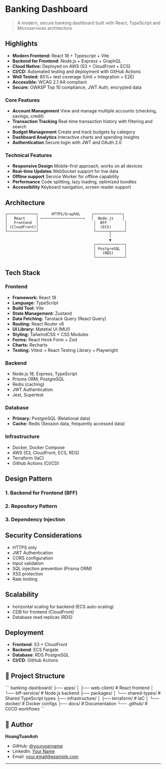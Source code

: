 # Banking Dashboard

> A modern, secure banking dashboard built with React, TypeScript and Microservices architecture

## Highlights

- **Modern Frontend:** React 18 + Typescript + Vite
- **Backend for Frontend:** Node.js + Express + GraphQL
- **Cloud Native:** Deployed on AWS (S3 + CloudFront + ECS)
- **CI/CD:** Automated testing and deployment with GitHub Actions
- **Well Tested:** 85%+ test coverage (Unit + Integration + E2E)
- **Accessible:** WCAG 2.1 AA compliant
- **Secure:** OWASP Top 10 compliance, JWT Auth, encrypted data

### Core Features

- **Account Management** View and manage multiple accounts (checking, savings, credit)
- **Transaction Tracking** Real-time transaction history with filtering and search
- **Budget Management** Create and track budgets by category
- **Dashboard Analytics** Interactive charts and spending insights
- **Authentication** Secure login with JWT and OAuth 2.0

### Technical Features

- **Responsive Design** Mobile-first approach, works on all devices
- **Real-time Updates** WebSocket support for live data
- **Offline support** Service Worker for offline capability
- **Performance** Code splitting, lazy loading, optimized bundles
- **Accessibility** Keyboard navigation, screen reader support

## Architecture

```
┌─────────────┐      HTTPS/GraphQL     ┌─────────────┐
│   React     │ ←──────────────────→   │  Node.js    │
│   Frontend  │                         │  BFF        │
│ (CloudFront)│                         │  (ECS)      │
└─────────────┘                         └──────┬──────┘
                                               │
                                               ▼
                                        ┌─────────────┐
                                        │ PostgreSQL  │
                                        │   (RDS)     │
                                        └─────────────┘
```

## Tech Stack

### Frontend

- **Framework:** React 18
- **Language:** TypeScript
- **Build Tool:** Vite
- **State Management:** Zustand
- **Data Fetching:** Tanstack Query (React Query)
- **Routing:** React Router v6
- **UI Library:** Matetial UI (MUI)
- **Styling:** TailwindCSS + CSS Modules
- **Forms:** React Hook Form + Zod
- **Charts:** Recharts
- **Testing:** Vitest + React Testing Library + Playwright

### Backend

- Node.js 18, Express, TypeScript
- Prisma ORM, PostgreSQL
- Redis (caching)
- JWT Authentication
- Jest, Supertest

### Database

- **Primary:** PostgreSQL (Relational data)
- **Cache:** Redis (Session data, frequently accessed data)

### Infrastructure

- Docker, Docker Compose
- AWS (S3, CloudFront, ECS, RDS)
- Terraform (IaC)
- Github Actions (CI/CD)

## Design Pattern

### 1. Backend for Frontend (BFF)

### 2. Repository Pattern

### 3. Dependency Injection

## Security Considerations

- HTTPS only
- JWT Authentication
- CORS configuration
- Input validation
- SQL injection prevention (Prisma ORM)
- XSS protection
- Rate limiting

## Scalability

- horizontal scaling for backend (ECS auto-scaling)
- CDB for frontend (CloudFront)
- Database read replicas (RDS)

## Deployment

- **Frontend**: S3 + CloudFront
- **Backend**: ECS Fargate
- **Database**: RDS PostgreSQL
- **CI/CD**: GitHub Actions

## 📁 Project Structure

\`\`\`
banking-dashboard/
├── apps/
│ ├── web-client/ # React frontend
│ └── bff-service/ # Node.js backend
├── packages/
│ └── shared-types/ # Shared TypeScript types
├── infrastructure/
│ ├── terraform/ # IaC
│ └── docker/ # Docker configs
├── docs/ # Documentation
└── .github/ # CI/CD workflows
\`\`\`

## 👤 Author

**HoangTuanAnh**

- GitHub: [@yourusername](https://github.com/yourusername)
- LinkedIn: [Your Name](https://linkedin.com/in/yourname)
- Email: your.email@example.com

---
